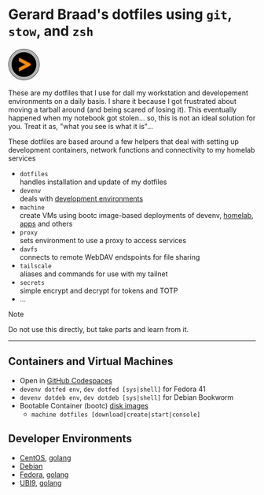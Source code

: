 Gerard Braad's dotfiles using `git`, `stow`, and `zsh`
======================================================

!["Prompt"](https://raw.githubusercontent.com/gbraad/assets/gh-pages/icons/prompt-icon-64.png)

These are my dotfiles that I use for dall my workstation and developement environments on a daily basis. I share it because I got frustrated about moving a tarball around (and being scared of losing it). This eventually happened when my notebook got stolen... so, this is not an ideal solution for you. Treat it as, "what you see is what it is"...

These dotfiles are based around a few helpers that deal with setting up development containers, network functions and connectivity to my homelab services

  - `dotfiles`  
    handles installation and update of my dotfiles
  - `devenv`  
    deals with [development environments](https://github.com/gbraad-devenv/)
  - `machine`  
    create VMs using bootc image-based deployments of devenv, [homelab](https://github.com/gbraad-homelab), [apps](https://github.com/gbraad-apps) and others
  - `proxy`  
    sets environment to use a proxy to access services
  - `davfs`  
    connects to remote WebDAV endspoints for file sharing
  - `tailscale`  
    aliases and commands for use with my tailnet
  - `secrets`  
    simple encrypt and decrypt for tokens and TOTP
  - ...


> [!NOTE]
> Do not use this directly, but take parts and learn from it.

---

## Containers and Virtual Machines

  * Open in [GitHub Codespaces](https://github.com/codespaces/new?hide_repo_select=true&ref=main&repo=60443888&skip_quickstart=true)
  * `devenv dotfed env`, `dev dotfed [sys|shell]` for Fedora 41
  * `devenv dotdeb env`, `dev dotdeb [sys|shell]` for Debian Bookworm
  * Bootable Container (bootc) [disk images](https://github.com/gbraad-dotfiles/upstream/releases/latest)
    * `machine dotfiles [download|create|start|console]`

## Developer Environments

  * [CentOS](https://github.com/gbraad-devenv/centos), [golang](https://github.com/gbraad-devenv/centos-golang)
  * [Debian](https://github.com/gbraad-devenv/debian)
  * [Fedora](https://github.com/gbraad-devenv/fedora), [golang](https://github.com/gbraad-devenv/fedora-golang)
  * [UBI9](https://github.com/gbraad-devenv/UBI9), [golang](https://github.com/gbraad-devenv/ubi9-golang)
